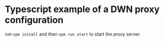 # Typescript example of a DWN proxy configuration

run `npm install` and then `npm run start` to start the proxy server.